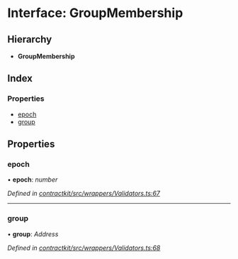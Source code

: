 # Interface: GroupMembership

## Hierarchy

* **GroupMembership**

## Index

### Properties

* [epoch](_wrappers_validators_.groupmembership.md#epoch)
* [group](_wrappers_validators_.groupmembership.md#group)

## Properties

###  epoch

• **epoch**: *number*

*Defined in [contractkit/src/wrappers/Validators.ts:67](https://github.com/medhak1/celo-monorepo/blob/master/packages/sdk/contractkit/src/wrappers/Validators.ts#L67)*

___

###  group

• **group**: *Address*

*Defined in [contractkit/src/wrappers/Validators.ts:68](https://github.com/medhak1/celo-monorepo/blob/master/packages/sdk/contractkit/src/wrappers/Validators.ts#L68)*
